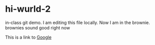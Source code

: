 # hi-wurld-2
in-class git demo. I am editing this file locally. Now I am in the brownie.
brownies sound good right now

This is a link to [Google](http://google.com)
